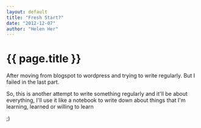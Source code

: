 ```yaml
---
layout: default
title: "Fresh Start?"
date: "2012-12-07"
author: "Helen Her"
---
```

<h1> {{ page.title }} </h1>

After moving from blogspot to wordpress and trying to write regularly. But I failed in the last part.

So, this is another attempt to write something regularly and it'll be about everything, 
I'll use it like a notebook to write down about things that I'm learning, learned or willing to learn

;)
